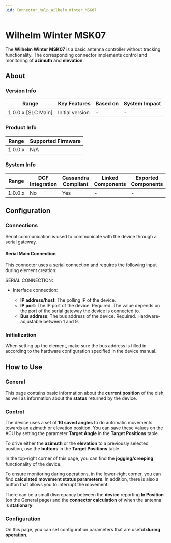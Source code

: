 ```yaml
---
uid: Connector_help_Wilhelm_Winter_MSK07
---
```


# Wilhelm Winter MSK07

The **Wilhelm Winter MSK07** is a basic antenna controller without tracking functionality. The corresponding connector implements control and monitoring of **azimuth** and **elevation**.

## About

### Version Info

| Range                | Key Features     | Based on     | System Impact     |
|----------------------|------------------|--------------|-------------------|
| 1.0.0.x [SLC Main]   | Initial version  | -            | -                 |

### Product Info

| Range     | Supported Firmware     |
|-----------|------------------------|
| 1.0.0.x   | N/A                    |

### System Info

| Range     | DCF Integration     | Cassandra Compliant     | Linked Components     | Exported Components     |
|-----------|---------------------|-------------------------|-----------------------|-------------------------|
| 1.0.0.x   | No                  | Yes                     | -                     | -                       |

## Configuration

### Connections

Serial communication is used to communicate with the device through a serial gateway.

#### Serial Main Connection

This connector uses a serial connection and requires the following input during element creation:

SERIAL CONNECTION:

- Interface connection:

  - **IP address/host**: The polling IP of the device.
  - **IP port**: The IP port of the device. Required. The value depends on the port of the serial gateway the device is connected to.
  - **Bus address**: The bus address of the device. Required. Hardware-adjustable between 1 and 9.

### Initialization

When setting up the element, make sure the bus address is filled in according to the hardware configuration specified in the device manual.

## How to Use

### General

This page contains basic information about the **current position** of the dish, as well as information about the **status** returned by the device.

### Control

The device uses a set of **10 saved angles** to do automatic movements towards an azimuth or elevation position. You can save these values on the ACU by setting the parameter **Target Angle** in the **Target Positions** table.

To drive either the **azimuth** or the **elevation** to a previously selected position, use the **buttons** in the **Target Positions** table.

In the top-right corner of this page, you can find the **jogging/creeping** functionality of the device.

To ensure monitoring during operations, in the lower-right corner, you can find **calculated movement status parameters**. In addition, there is also a button that allows you to interrupt the movement.

There can be a small discrepancy between the **device** reporting **In Position** (on the General page) and the **connector calculation** of when the antenna is **stationary**.

### Configuration

On this page, you can set configuration parameters that are useful **during operation**.
